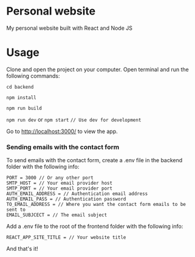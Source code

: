 # Personal website
My personal website built with React and Node JS

# Usage

Clone and open the project on your computer.
Open terminal and run the following commands:

`cd backend`

`npm install`

`npm run build`

`npm run dev` or `npm start` `// Use dev for development`

Go to [http://localhost:3000/](http://localhost:3000/) to view the app.

### Sending emails with the contact form

To send emails with the contact form, create a .env file in the backend folder with the following info:

```
PORT = 3000 // Or any other port
SMTP_HOST = // Your email provider host
SMTP_PORT = // Your email provider port
AUTH_EMAIL_ADDRESS = // Authentication email address
AUTH_EMAIL_PASS = // Authentication password
TO_EMAIL_ADDRESS = // Where you want the contact form emails to be sent to
EMAIL_SUBJCECT = // The email subject
```

Add a .env file to the root of the frontend folder with the following info:

```
REACT_APP_SITE_TITLE = // Your website title
```

And that's it!

